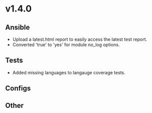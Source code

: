 # v1.4.0

## Ansible
- Upload a latest.html report to easily access the latest test report.
- Converted 'true' to 'yes' for module no_log options.

## Tests
- Added missing languages to langauge coverage tests.

## Configs

## Other
